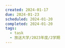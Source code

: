 ```yaml
---
created: 2024-01-17
due: 2024-01-23
scheduled: 2024-01-20
completed: 2024-01-20
tags:
  - task
  - 放送大学/2023年度/2学期
---
```

